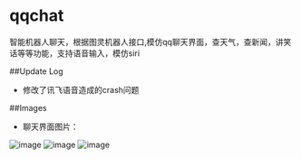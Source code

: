 
# qqchat

智能机器人聊天，根据图灵机器人接口,模仿qq聊天界面，查天气，查新闻，讲笑话等等功能，支持语音输入，模仿siri

##Update Log
- 修改了讯飞语音造成的crash问题

##Images
- 聊天界面图片：

![image](https://raw.githubusercontent.com/gaoyuhang/QQchat/master/photo/1.png)
![image](https://raw.githubusercontent.com/gaoyuhang/QQchat/master/photo/2.png)
![image](https://raw.githubusercontent.com/gaoyuhang/QQchat/master/photo/3.png)




